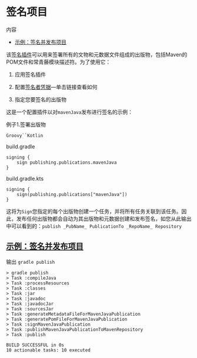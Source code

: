 # 签名项目


内容

  * [示例：签名并发布项目](#%E7%A4%BA%E4%BE%8B%EF%BC%9A%E7%AD%BE%E5%90%8D%E5%B9%B6%E5%8F%91%E5%B8%83%E9%A1%B9%E7%9B%AE)

该[签名插件](https://docs.gradle.org/6.7.1/userguide/signing_plugin.html#signing_plugin)可以用来签署所有的文物和元数据文件组成的出版物，包括Maven的POM文件和常青藤模块描述符。为了使用它：

  1. 应用签名插件

  2. 配置[签名者凭据](https://docs.gradle.org/6.7.1/userguide/signing_plugin.html#sec:signatory_credentials)—单击链接查看如何

  3. 指定您要签名的出版物

这是一个配置插件以对`mavenJava`发布进行签名的示例：

例子1.签署出版物

`Groovy``Kotlin`

build.gradle

    
    
    signing {
        sign publishing.publications.mavenJava
    }

build.gradle.kts

    
    
    signing {
        sign(publishing.publications["mavenJava"])
    }

这将为`Sign`您指定的每个出版物创建一个任务，并将所有任务关联到该任务。因此，发布任何出版物都会自动为其出版物和元数据创建和发布签名，如您从此输出中可以看到的：`publish
_PubName_ PublicationTo _RepoName_ Repository`

## [示例：签名并发布项目](#%E7%A4%BA%E4%BE%8B%EF%BC%9A%E7%AD%BE%E5%90%8D%E5%B9%B6%E5%8F%91%E5%B8%83%E9%A1%B9%E7%9B%AE)

输出 `gradle publish`

    
    
    > gradle publish
    > Task :compileJava
    > Task :processResources
    > Task :classes
    > Task :jar
    > Task :javadoc
    > Task :javadocJar
    > Task :sourcesJar
    > Task :generateMetadataFileForMavenJavaPublication
    > Task :generatePomFileForMavenJavaPublication
    > Task :signMavenJavaPublication
    > Task :publishMavenJavaPublicationToMavenRepository
    > Task :publish
    
    BUILD SUCCESSFUL in 0s
    10 actionable tasks: 10 executed

